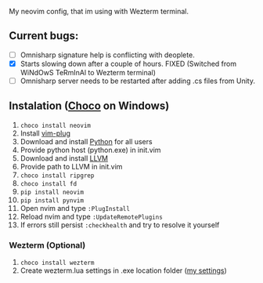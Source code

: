 My neovim config, that im using with Wezterm terminal.
## Current bugs:
- [ ] Omnisharp signature help is conflicting with deoplete.
- [x] Starts slowing down after a couple of hours. FIXED (Switched from WiNdOwS TeRmInAl to Wezterm terminal)
- [ ] Omnisharp server needs to be restarted after adding .cs files from Unity.

## Instalation ([Choco](https://chocolatey.org/) on Windows)
1. `choco install neovim`
1. Install [vim-plug](https://github.com/junegunn/vim-plug)
1. Download and install [Python](https://www.python.org) for all users
1. Provide python host (python.exe) in init.vim
1. Download and install [LLVM](https://github.com/llvm/llvm-project)
2. Provide path to LLVM in init.vim
3. `choco install ripgrep`
4. `choco install fd`
6. `pip install neovim`
7. `pip install pynvim`
1. Open nvim and type `:PlugInstall`
2. Reload nvim and type `:UpdateRemotePlugins`
3. If errors still persist `:checkhealth` and try to resolve it yourself
### Wezterm (Optional)
1. `choco install wezterm`
1. Create wezterm.lua settings in .exe location folder ([my settings](https://gist.github.com/sqdrck/d9d6b21e9e039d26b0fb0f4b56f0b5a5))
